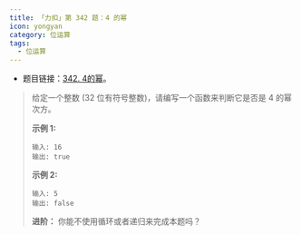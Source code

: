 ```yaml
---
title: 「力扣」第 342 题：4 的幂
icon: yongyan
category: 位运算
tags:
  - 位运算
---
```



+ 题目链接：[342. 4的幂](https://leetcode-cn.com/problems/power-of-four/)。




> 给定一个整数 (32 位有符号整数)，请编写一个函数来判断它是否是 4 的幂次方。
>
> **示例 1:**
>
> ```
> 输入: 16
> 输出: true
> ```
>
> **示例 2:**
>
> ```
> 输入: 5
> 输出: false
> ```
>
> **进阶：**
> 你能不使用循环或者递归来完成本题吗？

